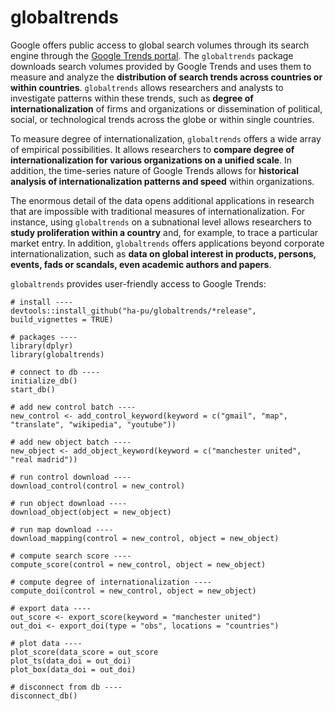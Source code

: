 # globaltrends
Google offers public access to global search volumes through its search engine through the [Google Trends portal](http://www.google.com/trends). The `globaltrends` package downloads search volumes provided by Google Trends and uses them to measure and analyze the **distribution of search trends across countries or within countries**. `globaltrends` allows researchers and analysts to investigate patterns within these trends, such as **degree of internationalization** of firms and organizations or dissemination of political, social, or technological trends across the globe or within single countries.  

To measure degree of internationalization, `globaltrends` offers a wide array of empirical possibilities. It allows researchers to **compare degree of internationalization for various organizations on a unified scale**. In addition, the time-series nature of Google Trends allows for **historical analysis of internationalization patterns and speed** within organizations.  

The enormous detail of the data opens additional applications in research that are impossible with traditional measures of internationalization. For instance, using `globaltrends` on a subnational level allows researchers to **study proliferation within a country** and, for example, to trace a particular market entry. In addition, `globaltrends` offers applications beyond corporate internationalization, such as **data on global interest in products, persons, events, fads or scandals, even academic authors and papers**. 

`globaltrends` provides user-friendly access to Google Trends:

````
# install ----
devtools::install_github("ha-pu/globaltrends/*release", build_vignettes = TRUE)

# packages ----
library(dplyr)
library(globaltrends)

# connect to db ----
initialize_db()
start_db()

# add new control batch ----
new_control <- add_control_keyword(keyword = c("gmail", "map", "translate", "wikipedia", "youtube"))

# add new object batch ----
new_object <- add_object_keyword(keyword = c("manchester united", "real madrid"))

# run control download ----
download_control(control = new_control)

# run object download ----
download_object(object = new_object)

# run map download ----
download_mapping(control = new_control, object = new_object)

# compute search score ----
compute_score(control = new_control, object = new_object)

# compute degree of internationalization ----
compute_doi(control = new_control, object = new_object)

# export data ----
out_score <- export_score(keyword = "manchester united")
out_doi <- export_doi(type = "obs", locations = "countries")

# plot data ----
plot_score(data_score = out_score
plot_ts(data_doi = out_doi)
plot_box(data_doi = out_doi)

# disconnect from db ----
disconnect_db()
````
